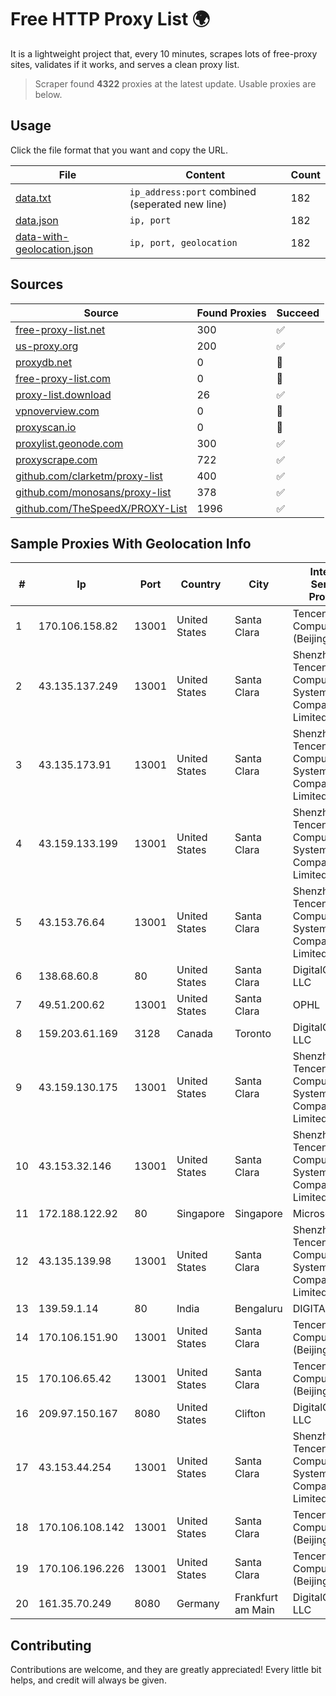 
# Free HTTP Proxy List 🌍

It is a lightweight project that, every 10 minutes, scrapes lots of free-proxy sites, validates if it works, and serves a clean proxy list.


> Scraper found **4322** proxies at the latest update. Usable proxies are below.

## Usage

Click the file format that you want and copy the URL.


|File|Content|Count|
|----|-------|-----|
|[data.txt](https://raw.githubusercontent.com/themiralay/Proxy-List-World/master/data.txt)|`ip_address:port` combined (seperated new line)|182|
|[data.json](https://raw.githubusercontent.com/themiralay/Proxy-List-World/master/data.json)|`ip, port`|182|
|[data-with-geolocation.json](https://raw.githubusercontent.com/themiralay/Proxy-List-World/master/data-with-geolocation.json)|`ip, port, geolocation`|182|

## Sources

|Source|Found Proxies|Succeed|
|------|-------------|-------|
|[free-proxy-list.net](https://free-proxy-list.net)|300|✅|
|[us-proxy.org](https://www.us-proxy.org)|200|✅|
|[proxydb.net](http://proxydb.net)|0|🚫|
|[free-proxy-list.com](https://free-proxy-list.com/?page=&port=&type%5B%5D=http&type%5B%5D=https&up_time=0&search=Search)|0|🚫|
|[proxy-list.download](https://www.proxy-list.download/HTTP)|26|✅|
|[vpnoverview.com](https://vpnoverview.com/privacy/anonymous-browsing/free-proxy-servers)|0|🚫|
|[proxyscan.io](https://www.proxyscan.io)|0|🚫|
|[proxylist.geonode.com](https://proxylist.geonode.com/api/proxy-list?limit=300&page=1&sort_by=lastChecked&sort_type=desc&protocols=http,https)|300|✅|
|[proxyscrape.com](https://api.proxyscrape.com/v2/?request=displayproxies&protocol=http&timeout=10000&country=all&ssl=all&anonymity=all)|722|✅|
|[github.com/clarketm/proxy-list](https://raw.githubusercontent.com/clarketm/proxy-list/master/proxy-list-raw.txt)|400|✅|
|[github.com/monosans/proxy-list](https://raw.githubusercontent.com/monosans/proxy-list/main/proxies/http.txt)|378|✅|
|[github.com/TheSpeedX/PROXY-List](https://raw.githubusercontent.com/TheSpeedX/PROXY-List/master/http.txt)|1996|✅|


## Sample Proxies With Geolocation Info

|#|Ip|Port|Country|City|Internet Service Provider|
|-|--|----|-------|----|-------------------------|
|1|170.106.158.82|13001|United States|Santa Clara|Tencent Cloud Computing (Beijing) Co|
|2|43.135.137.249|13001|United States|Santa Clara|Shenzhen Tencent Computer Systems Company Limited|
|3|43.135.173.91|13001|United States|Santa Clara|Shenzhen Tencent Computer Systems Company Limited|
|4|43.159.133.199|13001|United States|Santa Clara|Shenzhen Tencent Computer Systems Company Limited|
|5|43.153.76.64|13001|United States|Santa Clara|Shenzhen Tencent Computer Systems Company Limited|
|6|138.68.60.8|80|United States|Santa Clara|DigitalOcean, LLC|
|7|49.51.200.62|13001|United States|Santa Clara|OPHL|
|8|159.203.61.169|3128|Canada|Toronto|DigitalOcean, LLC|
|9|43.159.130.175|13001|United States|Santa Clara|Shenzhen Tencent Computer Systems Company Limited|
|10|43.153.32.146|13001|United States|Santa Clara|Shenzhen Tencent Computer Systems Company Limited|
|11|172.188.122.92|80|Singapore|Singapore|Microsoft|
|12|43.135.139.98|13001|United States|Santa Clara|Shenzhen Tencent Computer Systems Company Limited|
|13|139.59.1.14|80|India|Bengaluru|DIGITALOCEAN|
|14|170.106.151.90|13001|United States|Santa Clara|Tencent Cloud Computing (Beijing) Co|
|15|170.106.65.42|13001|United States|Santa Clara|Tencent Cloud Computing (Beijing) Co|
|16|209.97.150.167|8080|United States|Clifton|DigitalOcean, LLC|
|17|43.153.44.254|13001|United States|Santa Clara|Shenzhen Tencent Computer Systems Company Limited|
|18|170.106.108.142|13001|United States|Santa Clara|Tencent Cloud Computing (Beijing) Co|
|19|170.106.196.226|13001|United States|Santa Clara|Tencent Cloud Computing (Beijing) Co|
|20|161.35.70.249|8080|Germany|Frankfurt am Main|DigitalOcean, LLC|



## Contributing

Contributions are welcome, and they are greatly appreciated! Every
little bit helps, and credit will always be given.

